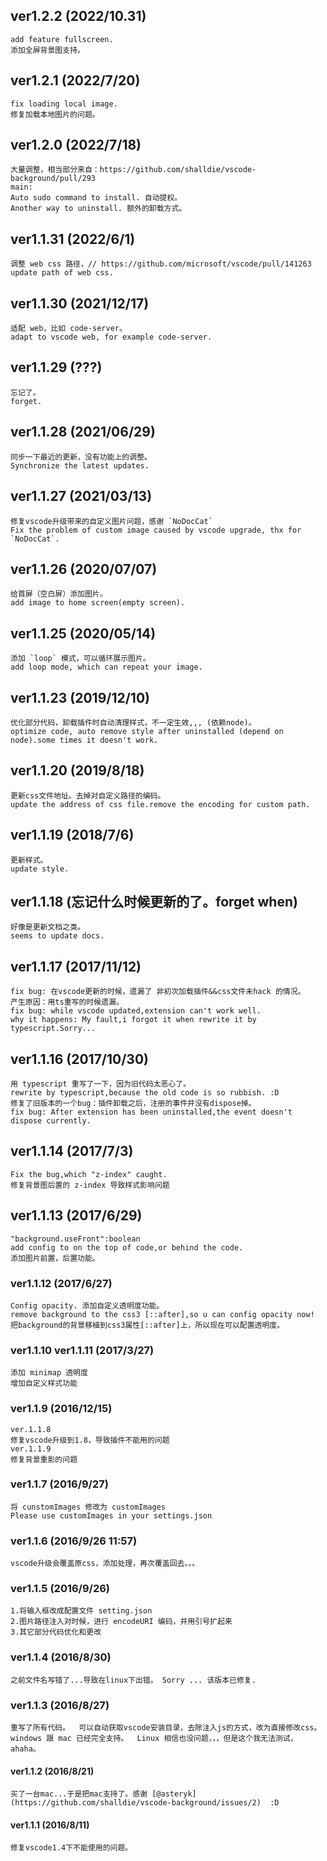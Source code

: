 ## ver1.2.2 (2022/10.31)

    add feature fullscreen.
    添加全屏背景图支持。

## ver1.2.1 (2022/7/20)

    fix loading local image.
    修复加载本地图片的问题。

## ver1.2.0 (2022/7/18)

    大量调整，相当部分来自：https://github.com/shalldie/vscode-background/pull/293
    main:
    Auto sudo command to install. 自动提权。
    Another way to uninstall. 额外的卸载方式。

## ver1.1.31 (2022/6/1)

    调整 web css 路径，// https://github.com/microsoft/vscode/pull/141263
    update path of web css.

## ver1.1.30 (2021/12/17)

    适配 web，比如 code-server。
    adapt to vscode web, for example code-server.

## ver1.1.29 (???)

    忘记了。
    forget.

## ver1.1.28 (2021/06/29)

    同步一下最近的更新，没有功能上的调整。
    Synchronize the latest updates.

## ver1.1.27 (2021/03/13)

    修复vscode升级带来的自定义图片问题，感谢 `NoDocCat`
    Fix the problem of custom image caused by vscode upgrade, thx for `NoDocCat`.

## ver1.1.26 (2020/07/07)

    给首屏（空白屏）添加图片。
    add image to home screen(empty screen).

## ver1.1.25 (2020/05/14)

    添加 `loop` 模式，可以循环展示图片。
    add loop mode, which can repeat your image.

## ver1.1.23 (2019/12/10)

    优化部分代码，卸载插件时自动清理样式，不一定生效,,, (依赖node)。
    optimize code, auto remove style after uninstalled (depend on node).some times it doesn't work.

## ver1.1.20 (2019/8/18)

    更新css文件地址。去掉对自定义路径的编码。
    update the address of css file.remove the encoding for custom path.

## ver1.1.19 (2018/7/6)

    更新样式。
    update style.

## ver1.1.18 (忘记什么时候更新的了。forget when)

    好像是更新文档之类。
    seems to update docs.

## ver1.1.17 (2017/11/12)

    fix bug: 在vscode更新的时候，遗漏了 非初次加载插件&&css文件未hack 的情况。
    产生原因：用ts重写的时候遗漏。
    fix bug: while vscode updated,extension can't work well.
    why it happens: My fault,i forgot it when rewrite it by typescript.Sorry...

## ver1.1.16 (2017/10/30)

    用 typescript 重写了一下，因为旧代码太恶心了。
    rewrite by typescript,because the old code is so rubbish. :D
    修复了旧版本的一个bug：插件卸载之后，注册的事件并没有dispose掉。
    fix bug: After extension has been uninstalled,the event doesn't dispose currently.

## ver1.1.14 (2017/7/3)

    Fix the bug,which "z-index" caught.
    修复背景图后置的 z-index 导致样式影响问题

## ver1.1.13 (2017/6/29)

    "background.useFront":boolean
    add config to on the top of code,or behind the code.
    添加图片前置，后置功能。

### ver1.1.12 (2017/6/27)

    Config opacity. 添加自定义透明度功能。
    remove background to the css3 [::after],so u can config opacity now!
    把background的背景移植到css3属性[::after]上，所以现在可以配置透明度。

### ver1.1.10 ver1.1.11 (2017/3/27)

    添加 minimap 透明度
    增加自定义样式功能

### ver1.1.9 (2016/12/15)

    ver.1.1.8
    修复vscode升级到1.8，导致插件不能用的问题
    ver.1.1.9
    修复背景重影的问题

### ver1.1.7 (2016/9/27)

    将 cunstomImages 修改为 customImages
    Please use customImages in your settings.json

### ver1.1.6 (2016/9/26 11:57)

    vscode升级会覆盖原css，添加处理，再次覆盖回去。。。

### ver1.1.5 (2016/9/26)

    1.将输入框改成配置文件 setting.json
    2.图片路径注入对时候，进行 encodeURI 编码，并用引号扩起来
    3.其它部分代码优化和更改

### ver1.1.4 (2016/8/30)

    之前文件名写错了...导致在linux下出错。 Sorry ... 该版本已修复.

### ver1.1.3 (2016/8/27)

    重写了所有代码。  可以自动获取vscode安装目录，去除注入js的方式，改为直接修改css。
    windows 跟 mac 已经完全支持。  Linux 相信也没问题，，，但是这个我无法测试，ahaha。

#### ver1.1.2 (2016/8/21)

    买了一台mac...于是把mac支持了。感谢 [@asteryk](https://github.com/shalldie/vscode-background/issues/2)  :D

#### ver1.1.1 (2016/8/11)

    修复vscode1.4下不能使用的问题。

